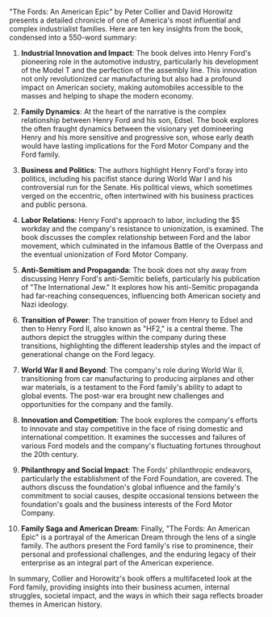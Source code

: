 "The Fords: An American Epic" by Peter Collier and David Horowitz presents a detailed chronicle of one of America's most influential and complex industrialist families. Here are ten key insights from the book, condensed into a 550-word summary:

1. **Industrial Innovation and Impact**: The book delves into Henry Ford's pioneering role in the automotive industry, particularly his development of the Model T and the perfection of the assembly line. This innovation not only revolutionized car manufacturing but also had a profound impact on American society, making automobiles accessible to the masses and helping to shape the modern economy.

2. **Family Dynamics**: At the heart of the narrative is the complex relationship between Henry Ford and his son, Edsel. The book explores the often fraught dynamics between the visionary yet domineering Henry and his more sensitive and progressive son, whose early death would have lasting implications for the Ford Motor Company and the Ford family.

3. **Business and Politics**: The authors highlight Henry Ford's foray into politics, including his pacifist stance during World War I and his controversial run for the Senate. His political views, which sometimes verged on the eccentric, often intertwined with his business practices and public persona.

4. **Labor Relations**: Henry Ford's approach to labor, including the $5 workday and the company's resistance to unionization, is examined. The book discusses the complex relationship between Ford and the labor movement, which culminated in the infamous Battle of the Overpass and the eventual unionization of Ford Motor Company.

5. **Anti-Semitism and Propaganda**: The book does not shy away from discussing Henry Ford's anti-Semitic beliefs, particularly his publication of "The International Jew." It explores how his anti-Semitic propaganda had far-reaching consequences, influencing both American society and Nazi ideology.

6. **Transition of Power**: The transition of power from Henry to Edsel and then to Henry Ford II, also known as "HF2," is a central theme. The authors depict the struggles within the company during these transitions, highlighting the different leadership styles and the impact of generational change on the Ford legacy.

7. **World War II and Beyond**: The company's role during World War II, transitioning from car manufacturing to producing airplanes and other war materials, is a testament to the Ford family's ability to adapt to global events. The post-war era brought new challenges and opportunities for the company and the family.

8. **Innovation and Competition**: The book explores the company's efforts to innovate and stay competitive in the face of rising domestic and international competition. It examines the successes and failures of various Ford models and the company's fluctuating fortunes throughout the 20th century.

9. **Philanthropy and Social Impact**: The Fords' philanthropic endeavors, particularly the establishment of the Ford Foundation, are covered. The authors discuss the foundation's global influence and the family's commitment to social causes, despite occasional tensions between the foundation's goals and the business interests of the Ford Motor Company.

10. **Family Saga and American Dream**: Finally, "The Fords: An American Epic" is a portrayal of the American Dream through the lens of a single family. The authors present the Ford family's rise to prominence, their personal and professional challenges, and the enduring legacy of their enterprise as an integral part of the American experience.

In summary, Collier and Horowitz's book offers a multifaceted look at the Ford family, providing insights into their business acumen, internal struggles, societal impact, and the ways in which their saga reflects broader themes in American history.